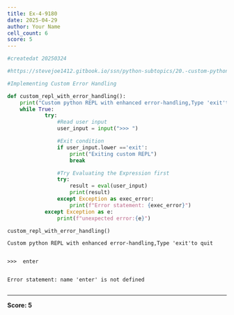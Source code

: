 ```yaml
---
title: Ex-4-9180
date: 2025-04-29
author: Your Name
cell_count: 6
score: 5
---
```


```python
#createdat 20250324
```


```python
#https://stevejoe1412.gitbook.io/ssn/python-subtopics/20.-custom-python-repl
```


```python
#Implementing Custom Error Handling
```


```python
def custom_repl_with_error_handling():
    print("Custom python REPL with enhanced error-handling,Type 'exit'to quit")
    while True:
            try:
                #Read user input
                user_input = input(">>> ")

                #Exit condition 
                if user_input.lower =='exit':
                    print("Exiting custom REPL")
                    break

                #Try Evaluating the Expression first
                try:
                    result = eval(user_input)
                    print(result)
                except Exception as exec_error:
                    print(f"Error statement: {exec_error}")
            except Exception as e:
                print(f"unexpected error:{e}")
```


```python
custom_repl_with_error_handling()
```

    Custom python REPL with enhanced error-handling,Type 'exit'to quit


    >>>  enter


    Error statement: name 'enter' is not defined



```python

```


---
**Score: 5**